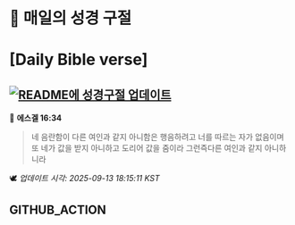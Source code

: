 # 🙏 매일의 성경 구절
# [Daily Bible verse]
## [![README에 성경구절 업데이트](https://github.com/DONGSUKA/first_test/actions/workflows/update-readme-bible.yml/badge.svg)](https://github.com/DONGSUKA/first_test/actions/workflows/update-readme-bible.yml)
<!-- START_BIBLE_VERSE -->
📖 **에스겔 16:34**
> 네 음란함이 다른 여인과 같지 아니함은 행음하려고 너를 따르는 자가 없음이며 또 네가 값을 받지 아니하고 도리어 값을 줌이라 그런즉다른 여인과 같지 아니하니라

🕊️ _업데이트 시각: 2025-09-13 18:15:11 KST_
  <!-- END_BIBLE_VERSE -->
## GITHUB_ACTION
